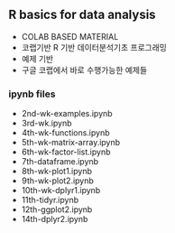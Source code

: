 ## R basics for data analysis 
- COLAB BASED MATERIAL
- 코랩기반 R 기반 데이터분석기초 프로그래밍 
- 예제 기반
- 구글 코랩에서 바로 수행가능한 예제들

### ipynb files
- 2nd-wk-examples.ipynb
- 3rd-wk.ipynb
- 4th-wk-functions.ipynb
- 5th-wk-matrix-array.ipynb
- 6th-wk-factor-list.ipynb
- 7th-dataframe.ipynb
- 8th-wk-plot1.ipynb
- 9th-wk-plot2.ipynb
- 10th-wk-dplyr1.ipynb
- 11th-tidyr.ipynb
- 12th-ggplot2.ipynb
- 14th-dplyr2.ipynb
